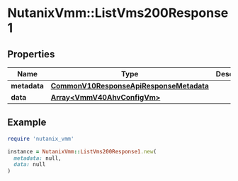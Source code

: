 # NutanixVmm::ListVms200Response1

## Properties

| Name | Type | Description | Notes |
| ---- | ---- | ----------- | ----- |
| **metadata** | [**CommonV10ResponseApiResponseMetadata**](CommonV10ResponseApiResponseMetadata.md) |  | [optional] |
| **data** | [**Array&lt;VmmV40AhvConfigVm&gt;**](VmmV40AhvConfigVm.md) |  | [optional] |

## Example

```ruby
require 'nutanix_vmm'

instance = NutanixVmm::ListVms200Response1.new(
  metadata: null,
  data: null
)
```

